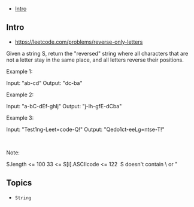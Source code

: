 - [Intro](#intro)

## Intro

- https://leetcode.com/problems/reverse-only-letters

Given a string S, return the "reversed" string where all characters that are not a letter stay in the same place, and all letters reverse their positions.
 









Example 1:

Input: "ab-cd"
Output: "dc-ba"


Example 2:

Input: "a-bC-dEf-ghIj"
Output: "j-Ih-gfE-dCba"


Example 3:

Input: "Test1ng-Leet=code-Q!"
Output: "Qedo1ct-eeLg=ntse-T!"

 

Note:

S.length <= 100
33 <= S[i].ASCIIcode <= 122 
S doesn't contain \ or "






## Topics

- `String`


